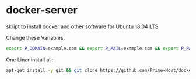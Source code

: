 # docker-server
skript to install docker and other software for Ubuntu 18.04 LTS


Change these Variables:
```bash
export P_DOMAIN=example.com && export P_MAIL=example.com && export P_PASSWORD="MyAwesomePassword"
```

One Liner install all:
```bash
apt-get install -y git && git clone https://github.com/Prime-Host/docker-server.git && cd docker-server && chmod +x install.sh && bash install.sh
```
